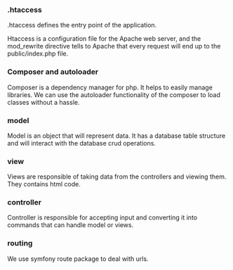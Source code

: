 ### .htaccess
.htaccess defines the entry point of the application.

Htaccess is a configuration file for the Apache web server, and the mod_rewrite directive tells to Apache that every request will end up to the public/index.php file.

### Composer and autoloader
Composer is a dependency manager for php. It helps to easily manage libraries. We can use the autoloader functionality of the composer to load classes without a hassle.

### model
Model is an object that will represent data. It has a database table structure and will interact with the database crud operations.

### view
Views are responsible of taking data from the controllers and viewing them. They contains html code.

### controller
Controller is responsible for accepting input and converting it into commands that can handle model or views.

### routing
We use symfony route package to deal with urls.